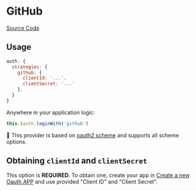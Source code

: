 # GitHub

[Source Code](https://github.com/nuxt-community/auth-module/blob/dev/src/providers/github.ts)

## Usage

```js
auth: {
  strategies: {
    github: {
      clientId: '...',
      clientSecret: '...'
    },
  }
}
```

Anywhere in your application logic:

```js
this.$auth.loginWith('github')
```

💁 This provider is based on [oauth2 scheme](../schemes/oauth2.md) and supports all scheme options.

## Obtaining `clientId` and `clientSecret`

This option is **REQUIRED**. To obtain one, create your app in [Create a new Oauth APP](https://github.com/settings/applications/new) and use provided "Client ID" and "Client Secret".

